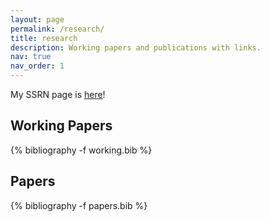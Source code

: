 ```yaml
---
layout: page
permalink: /research/
title: research
description: Working papers and publications with links.
nav: true
nav_order: 1
---
```

 My SSRN page is [here](https://papers.ssrn.com/sol3/cf_dev/AbsByAuth.cfm?per_id=433778)!
<!-- _pages/research.md -->
<div class="publications">

<h2>Working Papers</h2>
{% bibliography -f working.bib %}

<h2>Papers</h2>
{% bibliography -f papers.bib %}

</div>
